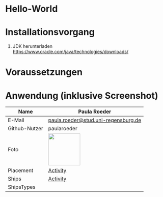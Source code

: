 # Hello-World

# Installationsvorgang
1. JDK herunterladen 
https://www.oracle.com/java/technologies/downloads/ 




# Voraussetzungen
# Anwendung (inklusive Screenshot)


| Name | Paula Roeder |
| --- | --- |
| E-Mail | paula.roeder@stud.uni-regensburg.de |
| Github-Nutzer | paularoeder |
| Foto |  <img src= "https://user-images.githubusercontent.com/108794908/193566286-7ce9c22c-752a-4530-add5-a5de5b2b1401.JPG" width = "100"> |
| Placement |[Activity](https://github.com/Android-Projekte-VHB/vhb-android-ss2022-team-8-battle-boom/blob/main/app/app/src/main/java/com/example/myapplicationbattleboom/configuration/Placement.java)
| Ships |[Activity](https://github.com/Android-Projekte-VHB/vhb-android-ss2022-team-8-battle-boom/blob/main/app/app/src/main/java/com/example/myapplicationbattleboom/configuration/Ship.java)
| ShipsTypes |
